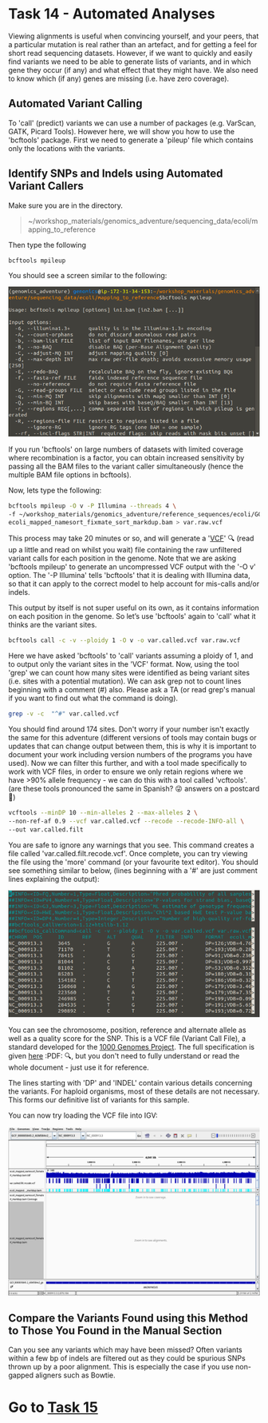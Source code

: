 # Task 14 - Automated Analyses
Viewing alignments is useful when convincing yourself, and your peers, that a particular mutation is real rather than an artefact, and for getting a feel for short read sequencing datasets. However, if we want to quickly and easily find variants we need to be able to generate lists of variants, and in which gene they occur (if any) and what effect that they might have. We also need to know which (if any) genes are missing (i.e. have zero coverage).

## Automated Variant Calling
To 'call' (predict) variants we can use a number of packages (e.g. VarScan, GATK, Picard Tools). However here, we will show you how to use the 'bcftools' package. First we need to generate a 'pileup' file which contains only the locations with the variants.

## Identify SNPs and Indels using Automated Variant Callers
Make sure you are in the directory.
> ~/workshop_materials/genomics_adventure/sequencing_data/ecoli/mapping_to_reference

Then type the following
```bash
bcftools mpileup
```

You should see a screen similar to the following:

![bcf tools](https://github.com/guyleonard/genomics_adventure/blob/f6986943cc8b37de06003550777a771068e7fbee/chapter_2/images/chapter_2_task_14_image_1.png)

If you run 'bcftools' on large numbers of datasets with limited coverage where recombination is a factor, you can obtain increased sensitivity by passing all the BAM files to the variant caller simultaneously (hence the multiple BAM file options in bcftools).

Now, lets type the following:
```bash
bcftools mpileup -O v -P Illumina --threads 4 \
-f ~/workshop_materials/genomics_adventure/reference_sequences/ecoli/GCF_000005845.2_ASM584v2_genomic.fna \
ecoli_mapped_namesort_fixmate_sort_markdup.bam > var.raw.vcf
```

This process may take 20 minutes or so, and will generate a '[VCF](https://en.wikipedia.org/wiki/Variant_Call_Format)' :mag: (read up a little and read on whilst you wait) file containing the raw unfiltered variant calls for each position in the genome. Note that we are asking 'bcftools mpileup' to generate an uncompressed VCF output with the '-O v' option. The '-P Illumina' tells 'bcftools' that it is dealing with Illumina data, so that it can apply to the correct model to help account for mis-calls and/or indels. 

This output by itself is not super useful on its own, as it contains information on each position in the genome. So let’s use 'bcftools' again to 'call' what it thinks are the variant sites.

```bash
bcftools call -c -v --ploidy 1 -O v -o var.called.vcf var.raw.vcf
```

Here we have asked 'bcftools' to 'call' variants assuming a ploidy of 1, and to output only the variant sites in the 'VCF' format. Now, using the tool 'grep' we can count how many sites were identified as being variant sites (i.e. sites with a potential mutation). We can ask grep not to count lines beginning with a comment (#) also. Please ask a TA (or read grep's manual if you want to find out what the command is doing).

```bash
grep -v -c  "^#" var.called.vcf
```

You should find around 174 sites. Don't worry if your number isn't exactly the same for this adventure (different versions of tools may contain bugs or updates that can change output between them, this is why it is important to document your work including version numbers of the programs you have used). Now we can filter this further, and with a tool made specifically to work with VCF files, in order to ensure we only retain regions where we have >90% allele frequency - we can do this with a tool called 'vcftools'. (are these tools pronounced the same in Spanish? :stuck_out_tongue_winking_eye: answers on a postcard :love_letter:)

```bash
vcftools --minDP 10 --min-alleles 2 --max-alleles 2 \
--non-ref-af 0.9 --vcf var.called.vcf --recode --recode-INFO-all \
--out var.called.filt 
```

You are safe to ignore any warnings that you see. This command creates a file called 'var.called.filt.recode.vcf'. Once complete, you can try viewing the file using the 'more' command (or your favourite text editor). You should see something similar to below, (lines beginning with a '#' are just comment lines explaining the output):

![vcf output](https://github.com/guyleonard/genomics_adventure/blob/f6986943cc8b37de06003550777a771068e7fbee/chapter_2/images/chapter_2_task_14_image_2.png)

You can see the chromosome, position, reference and alternate allele as well as a quality score for the SNP. This is a VCF file (Variant Call File), a standard developed for the [1000 Genomes Project](https://en.wikipedia.org/wiki/1000_Genomes_Project). The full specification is given [here](http://samtools.github.io/hts-specs/VCFv4.2.pdf) :PDF: :mag:, but you don't need to fully understand or read the whole document - just use it for reference.

The lines starting with 'DP' and 'INDEL' contain various details concerning the variants. For haploid organisms, most of these details are not necessary. This forms our definitive list of variants for this sample.

You can now try loading the VCF file into IGV:

![igv with vcf](https://github.com/guyleonard/genomics_adventure/blob/f6986943cc8b37de06003550777a771068e7fbee/chapter_2/images/chapter_2_task_14_image_3.png)

## Compare the Variants Found using this Method to Those You Found in the Manual Section
Can you see any variants which may have been missed? Often variants within a few bp of indels are filtered out as they could be spurious SNPs thrown up by a poor alignment. This is especially the case if you use non-gapped aligners such as Bowtie.

# Go to [Task 15](https://github.com/guyleonard/genomics_adventure/blob/release/chapter_2/task_15.md)
